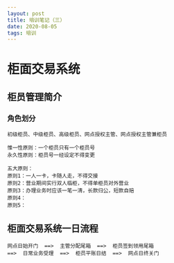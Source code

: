 ```yaml
---
layout: post
title: 培训笔记（三）
date: 2020-08-05
tags: 培训
---
```


# 柜面交易系统

## 柜员管理简介

### 角色划分
```
初级柜员、中级柜员、高级柜员、网点授权主管、网点授权主管兼柜员
```

```
惟一性原则：一个柜员只有一个柜员号
永久性原则：柜员号一经设定不得变更
```

```
五大原则：
原则1：一人一卡，卡随人走，不得交接
原则2：营业期间实行双人临柜，不得单柜员对外营业
原则3：办理业务时应该一笔一清，长款归公，短款自赔
原则4：
原则5：
```


## 柜面交易系统一日流程

```
网点日始开门  ==>  主管分配尾箱  ==>  柜员签到领用尾箱  
==>  日常业务受理  ==>  柜员平账日结  ==>  网点日终关门
```
























